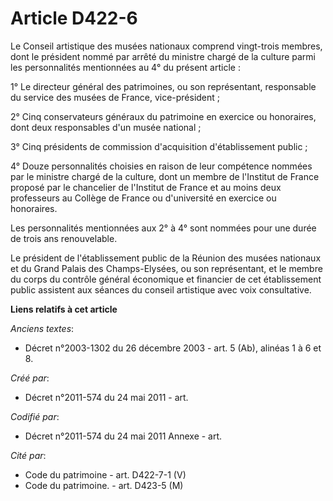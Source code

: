 # Article D422-6

Le Conseil artistique des musées nationaux comprend vingt-trois membres, dont le président nommé par arrêté du ministre
chargé de la culture parmi les personnalités mentionnées au 4° du présent article :

1° Le directeur général des patrimoines, ou son représentant, responsable du service des musées de France, vice-président ;

2° Cinq conservateurs généraux du patrimoine en exercice ou honoraires, dont deux responsables d'un musée national ;

3° Cinq présidents de commission d'acquisition d'établissement public ;

4° Douze personnalités choisies en raison de leur compétence nommées par le ministre chargé de la culture, dont un membre de
l'Institut de France proposé par le chancelier de l'Institut de France et au moins deux professeurs au Collège de France ou
d'université en exercice ou honoraires.

Les personnalités mentionnées aux 2° à 4° sont nommées pour une durée de trois ans renouvelable.

Le président de l'établissement public de la Réunion des musées nationaux et du Grand Palais des Champs-Elysées, ou son
représentant, et le membre du corps du contrôle général économique et financier de cet établissement public assistent aux
séances du conseil artistique avec voix consultative.

**Liens relatifs à cet article**

_Anciens textes_:

  - Décret n°2003-1302 du 26 décembre 2003 - art. 5 (Ab), alinéas 1 à 6 et 8.

_Créé par_:

  - Décret n°2011-574 du 24 mai 2011  - art.

_Codifié par_:

  - Décret n°2011-574 du 24 mai 2011 Annexe - art.

_Cité par_:

  - Code du patrimoine - art. D422-7-1 (V)
  - Code du patrimoine. - art. D423-5 (M)
